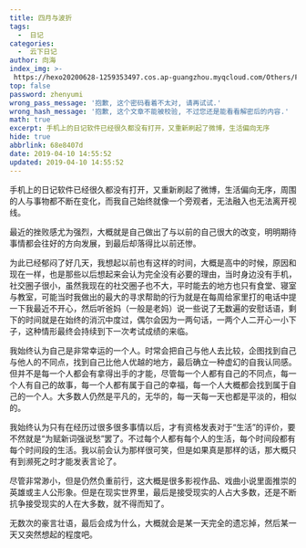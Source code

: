 ```yaml
---
title: 四月与波折
tags:
  -  日记
categories:
  -  云下日记
author: 向海
index_img: >-
 https://hexo20200628-1259353497.cos.ap-guangzhou.myqcloud.com/Others/Fluid/about.png
top: false
password: zhenyumi
wrong_pass_message: '抱歉, 这个密码看着不太对, 请再试试.'
wrong_hash_message: '抱歉, 这个文章不能被校验, 不过您还是能看看解密后的内容.'
math: true
excerpt: 手机上的日记软件已经很久都没有打开，又重新刷起了微博，生活偏向无序
hide: true
abbrlink: 68e8407d
date: 2019-04-10 14:55:52
updated: 2019-04-10 14:55:52
---
```


手机上的日记软件已经很久都没有打开，又重新刷起了微博，生活偏向无序，周围的人与事物都不断在变化，而我自己始终就像一个旁观者，无法融入也无法离开视线。 

最近的挫败感尤为强烈，大概就是自己做出了与以前的自己很大的改变，明明期待事情都会往好的方向发展，到最后却落得比以前还惨。

为此已经郁闷了好几天，我想起以前也有这样的时间，大概是高中的时候，原因和现在一样，也是那些以后想起来会认为完全没有必要的理由，当时身边没有手机，社交圈子很小，虽然我现在的社交圈子也不大，平时能去的地方也只有食堂、寝室与教室，可能当时我做出的最大的寻求帮助的行为就是在每周给家里打的电话中提一下我最近不开心，然后听爸妈（一般是老妈）说一些说了无数遍的安慰话语，剩下的时间就是在始终的消沉中度过，偶尔会因为一两句话，一两个人二开心一小下子，这种情形最终会持续到下一次考试成绩的来临。

我始终认为自己是非常幸运的一个人。时常会把自己与他人去比较，企图找到自己与他人的不同点，找到自己比他人优越的地方，最后确立一种虚幻的自我认同感。但并不是每一个人都会有拿得出手的才能，尽管每一个人都有自己的不同点，每一个人有自己的故事，每一个人都有属于自己的幸福，每一个人大概都会找到属于自己的一个人。大多数人仍然是平凡的，无华的，每一天每一天也都是平淡的，相似的。

​ 我始终认为只有在经历过很多很多事情以后，才有资格发表对于“生活”的评价，要不然就是“为赋新词强说愁”罢了。不过每个人都有每个人的生活，每个时间段都有每个时间段的生活。我以前会认为那样很可笑，但是如果真是那样的话，那大概只有到濒死之时才能发表言论了。

​ 尽管非常渺小，但是仍然负重前行，这大概是很多影视作品、戏曲小说里面推崇的英雄或主人公形象。但是在现实世界里，最后是接受现实的人占大多数，还是不断抗争接受现实的人在大多数，就不得而知了。

​ 无数次的豪言壮语，最后会成为什么，大概就会是某一天完全的遗忘掉，然后某一天又突然想起的程度吧。